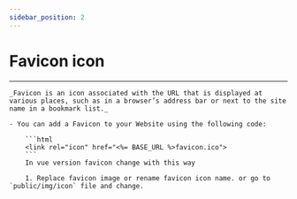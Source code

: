```yaml
---
sidebar_position: 2
---
```


# Favicon icon
<hr/>

<div className="mb-5"></div>

    _Favicon is an icon associated with the URL that is displayed at various places, such as in a browser’s address bar or next to the site name in a bookmark list._

    - You can add a Favicon to your Website using the following code:

        ```html
        <link rel="icon" href="<%= BASE_URL %>favicon.ico">
        ```
        In vue version favicon change with this way

        1. Replace favicon image or rename favicon icon name. or go to `public/img/icon` file and change.